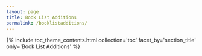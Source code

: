 ```yaml
---
layout: page
title: Book List Additions
permalink: /booklistadditions/
---
```


{% include toc_theme_contents.html collection='toc' facet_by='section_title' only='Book List Additions' %}
